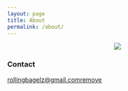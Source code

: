 ```yaml
---
layout: page
title: About
permalink: /about/
---
```


  
  
<p align="center">
   <img src="https://raw.githubusercontent.com/mindofnomind/mindofnomind.github.io/master/images/">
</p>


### Contact 

[rollingbagelz@gmail.comremove](mai(remove)lto:rollingbagelz@gmail.com)
